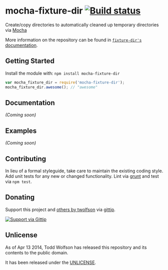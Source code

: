 # mocha-fixture-dir [![Build status](https://travis-ci.org/twolfson/mocha-fixture-dir.png?branch=master)](https://travis-ci.org/twolfson/mocha-fixture-dir)

Create/copy directories to automatically cleaned up temporary directories via [Mocha][]

[Mocha]: https://github.com/visionmedia/mocha/

More information on the repository can be found in [`fixture-dir's` documentation][fixture-dir].

[fixture-dir]: https://github.com/twolfson/fixture-dir

## Getting Started
Install the module with: `npm install mocha-fixture-dir`

```javascript
var mocha_fixture_dir = require('mocha-fixture-dir');
mocha_fixture_dir.awesome(); // "awesome"
```

## Documentation
_(Coming soon)_

## Examples
_(Coming soon)_

## Contributing
In lieu of a formal styleguide, take care to maintain the existing coding style. Add unit tests for any new or changed functionality. Lint via [grunt](https://github.com/gruntjs/grunt) and test via `npm test`.

## Donating
Support this project and [others by twolfson][gittip] via [gittip][].

[![Support via Gittip][gittip-badge]][gittip]

[gittip-badge]: https://rawgithub.com/twolfson/gittip-badge/master/dist/gittip.png
[gittip]: https://www.gittip.com/twolfson/

## Unlicense
As of Apr 13 2014, Todd Wolfson has released this repository and its contents to the public domain.

It has been released under the [UNLICENSE][].

[UNLICENSE]: UNLICENSE
